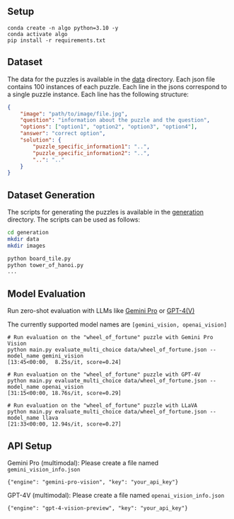 ## Setup

```
conda create -n algo python=3.10 -y
conda activate algo
pip install -r requirements.txt
```

## Dataset

The data for the puzzles is available in the [data](https://github.com/declare-lab/puzzle-reasoning/tree/master/AlgoPuzzleVQA/data) directory. Each json file contains 100 instances of each puzzle. Each line in the jsons correspond to a single puzzle instance. Each line has the following structure:

```json
{
    "image": "path/to/image/file.jpg", 
    "question": "information about the puzzle and the question", 
    "options": ["option1", "option2", "option3", "option4"], 
    "answer": "correct option", 
    "solution": {
        "puzzle_specific_information1": "..",
        "puzzle_specific_information2": "..",
        "..": ".." 
    }
}
```

## Dataset Generation

The scripts for generating the puzzles is available in the [generation](https://github.com/declare-lab/puzzle-reasoning/tree/master/AlgoPuzzleVQA/generation) directory. The scripts can be used as follows:

```bash
cd generation
mkdir data
mkdir images

python board_tile.py
python tower_of_hanoi.py
...
```


## Model Evaluation

Run zero-shot evaluation with LLMs like [Gemini Pro](https://ai.google.dev/tutorials/python_quickstart?hl=en) or [GPT-4(V)](https://platform.openai.com/docs/guides/vision)

The currently supported model names are `[gemini_vision, openai_vision]`

```
# Run evaluation on the "wheel_of_fortune" puzzle with Gemini Pro Vision
python main.py evaluate_multi_choice data/wheel_of_fortune.json --model_name gemini_vision
[13:45<00:00,  8.25s/it, score=0.24]

# Run evaluation on the "wheel_of_fortune" puzzle with GPT-4V
python main.py evaluate_multi_choice data/wheel_of_fortune.json --model_name openai_vision
[31:15<00:00, 18.76s/it, score=0.29]

# Run evaluation on the "wheel_of_fortune" puzzle with LLaVA
python main.py evaluate_multi_choice data/wheel_of_fortune.json --model_name llava
[21:33<00:00, 12.94s/it, score=0.27]
```

## API Setup

Gemini Pro (multimodal): Please create a file named `gemini_vision_info.json`

```
{"engine": "gemini-pro-vision", "key": "your_api_key"}
```

GPT-4V (multimodal): Please create a file named `openai_vision_info.json`

```
{"engine": "gpt-4-vision-preview", "key": "your_api_key"}
```
